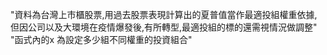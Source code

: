 "資料為台灣上市櫃股票,用過去股票表現計算出的夏普值當作最適投組權重依據,但因公司以及大環境在疫情爆發後,有所轉型,最適投組的標的還需視情況做調整" 
"函式內的x 為設定多少組不同權重的投資組合"
